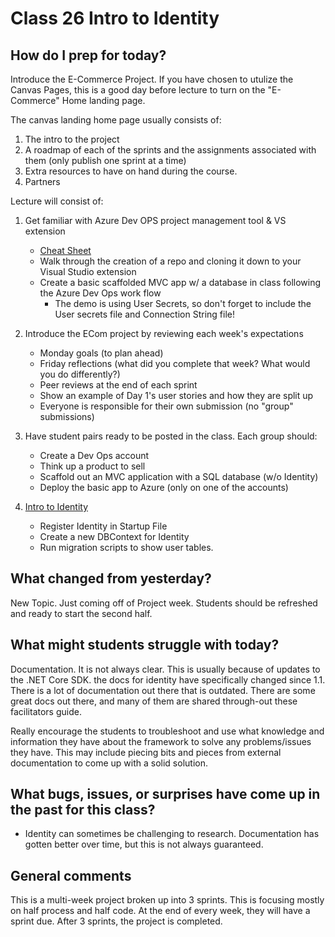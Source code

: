 # Class 26 Intro to Identity

## How do I prep for today?
Introduce the E-Commerce Project. If you have chosen to utulize the Canvas Pages, this is a good day
before lecture to turn on the "E-Commerce" Home landing page. 

The canvas landing home page usually consists of:
1. The intro to the project
2. A roadmap of each of the sprints and the assignments associated with them (only publish one sprint at a time)
3. Extra resources to have on hand during the course. 
4. Partners

Lecture will consist of:
1. Get familiar with Azure Dev OPS project management tool & VS extension 
   - [Cheat Sheet](../ECom_Project/VSTS_CheatSheet.md)
   - Walk through the creation of a repo and cloning it down to your Visual Studio extension 
   - Create a basic scaffolded MVC app w/ a database in class following the Azure Dev Ops work flow
        - The demo is using User Secrets, so don't forget to include the User secrets file and Connection String file! 
2. Introduce the ECom project by reviewing each week's expectations
   - Monday goals (to plan ahead)
   - Friday reflections (what did you complete that week? What would you do differently?)
   - Peer reviews at the end of each sprint
   - Show an example of Day 1's user stories and how they are split up
   - Everyone is responsible for their own submission (no "group" submissions)
3. Have student pairs ready to be posted in the class. Each group should:
	- Create a Dev Ops account
	- Think up a product to sell
	- Scaffold out an MVC application with a SQL database (w/o Identity)
	- Deploy the basic app to Azure (only on one of the accounts)

4. [Intro to Identity](./Resources/Identity.md)
   - Register Identity in Startup File
   - Create a new DBContext for Identity
   - Run migration scripts to show user tables. 

## What changed from yesterday? 
New Topic. Just coming off of Project week. Students should be refreshed and ready to start the second half.

## What might students struggle with today? 
Documentation. It is not always clear. This is usually because of updates to the .NET Core SDK. the docs for identity have specifically changed since 1.1. There is a lot of documentation out there that 
is outdated. There are some great docs out there, and many of them are shared through-out these facilitators guide.

Really encourage the students to troubleshoot and use what knowledge and information they have about the framework to solve any problems/issues they have. This
may include piecing bits and pieces from external documentation to come up with a solid solution. 

## What bugs, issues, or surprises have come up in the past for this class?
- Identity can sometimes be challenging to research. Documentation has gotten better over time, but this is not always
guaranteed. 

## General comments
This is a multi-week project broken up into 3 sprints. This is focusing mostly on half process and half code. At the end of every week, they will have a sprint due. After 3 sprints, the project is completed. 
